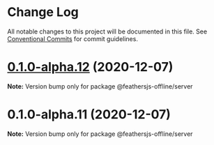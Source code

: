 # Change Log

All notable changes to this project will be documented in this file.
See [Conventional Commits](https://conventionalcommits.org) for commit guidelines.

# [0.1.0-alpha.12](http://github.com/feathersjs-offline/owndata-ownnet/packages/server/compare/v0.1.0-alpha.11...v0.1.0-alpha.12) (2020-12-07)

**Note:** Version bump only for package @feathersjs-offline/server





# 0.1.0-alpha.11 (2020-12-07)

**Note:** Version bump only for package @feathersjs-offline/server
